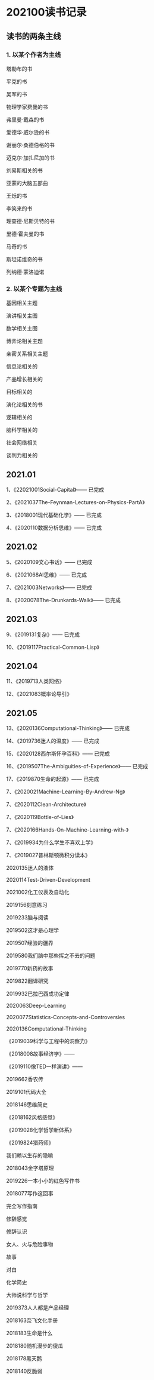 # 202100读书记录

## 读书的两条主线

### 1. 以某个作者为主线

塔勒布的书

平克的书

吴军的书

物理学家费曼的书

弗里曼·戴森的书

爱德华·威尔逊的书

谢丽尔·桑德伯格的书

迈克尔·加扎尼加的书

刘易斯相关的书

亚蒙的大脑五部曲

王烁的书

李笑来的书

理查德·尼斯贝特的书

里德·霍夫曼的书

马奇的书

斯坦诺维奇的书

列纳德·蒙洛迪诺

### 2. 以某个专题为主线

基因相关主题

演讲相关主图

数学相关主图

博弈论相关主题

亲密关系相关主题

信息论相关的

产品增长相关的

目标相关的

演化论相关的书

逻辑相关的

脑科学相关的

社会网络相关

谈判力相关的

## 2021.01

1、《22021001Social-Capital》—— 已完成

2、《2021037The-Feynman-Lectures-on-Physics-PartA》

3、《2018001现代基础化学》—— 已完成

4、《2020110数据分析思维》—— 已完成

## 2021.02

5、《2020109文心书话》—— 已完成

6、《2021068AI思维》—— 已完成

7、《2021003Networks》—— 已完成

8、《2020078The-Drunkards-Walk》—— 已完成

## 2021.03

9、《2019131复杂》—— 已完成

10、《2019117Practical-Common-Lisp》

## 2021.04

11、《2019713人类网络》

12、《2021083概率论导引》

## 2021.05

13、《2020136Computational-Thinking》—— 已完成

14、《2019736迷人的温度》—— 已完成

15、《2020128西尔斯怀孕百科》—— 已完成

16、《2019507The-Ambiguities-of-Experience》—— 已完成

17、《2019870生命的起源》—— 已完成





7、《2020021Machine-Learning-By-Andrew-Ng》

7、《2020112Clean-Architecture》

7、《2020119Bottle-of-Lies》

7、《2020166Hands-On-Machine-Learning-with-》

7、《2019934为什么学生不喜欢上学》

7、《2019027普林斯顿微积分读本》


2020135迷人的液体

2020114Test-Driven-Development

2021002化工仪表及自动化

2019156刻意练习

2019233脑与阅读

2019502这才是心理学

2019507经验的疆界

2019580我们脑中那些挥之不去的问题

2019770新药的故事


2019822翻译研究

2019932巴拉巴西成功定律

2020063Deep-Learning

2020077Statistics-Concepts-and-Controversies

2020136Computational-Thinking

《2019039科学与工程中的洞察力》

《2018008故事经济学》——

《2019110像TED一样演讲》——

2019662香农传

2019101代码大全

2018146思维简史



《2018162风格感觉》

《2019028化学哲学新体系》

《2019824猎药师》


我们赖以生存的隐喻

2018043金字塔原理

2019226一本小小的红色写作书

2018077写作这回事

完全写作指南

修辞感觉

修辞认识

女人、火与危险事物

故事

对白

化学简史

大师说科学与哲学

2019373人人都是产品经理

2018163奈飞文化手册

2018183生命是什么

2018180随机漫步的傻瓜

2018178黑天鹅

2018140反脆弱